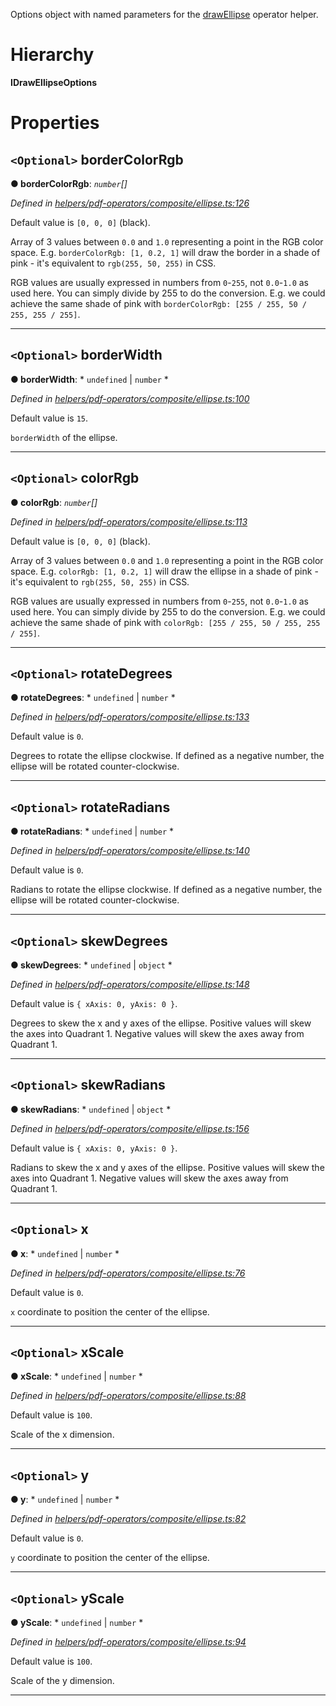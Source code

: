 

Options object with named parameters for the [drawEllipse](../modules/_helpers_pdf_operators_composite_ellipse_.md#drawellipse) operator helper.

# Hierarchy

**IDrawEllipseOptions**

# Properties

<a id="bordercolorrgb"></a>

## `<Optional>` borderColorRgb

**● borderColorRgb**: *`number`[]*

*Defined in [helpers/pdf-operators/composite/ellipse.ts:126](https://github.com/Hopding/pdf-lib/blob/0d3a994/src/helpers/pdf-operators/composite/ellipse.ts#L126)*

Default value is `[0, 0, 0]` (black).

Array of 3 values between `0.0` and `1.0` representing a point in the RGB color space. E.g. `borderColorRgb: [1, 0.2, 1]` will draw the border in a shade of pink - it's equivalent to `rgb(255, 50, 255)` in CSS.

RGB values are usually expressed in numbers from `0`-`255`, not `0.0`-`1.0` as used here. You can simply divide by 255 to do the conversion. E.g. we could achieve the same shade of pink with `borderColorRgb: [255 / 255, 50 / 255, 255 / 255]`.

___
<a id="borderwidth"></a>

## `<Optional>` borderWidth

**● borderWidth**: * `undefined` &#124; `number`
*

*Defined in [helpers/pdf-operators/composite/ellipse.ts:100](https://github.com/Hopding/pdf-lib/blob/0d3a994/src/helpers/pdf-operators/composite/ellipse.ts#L100)*

Default value is `15`.

`borderWidth` of the ellipse.

___
<a id="colorrgb"></a>

## `<Optional>` colorRgb

**● colorRgb**: *`number`[]*

*Defined in [helpers/pdf-operators/composite/ellipse.ts:113](https://github.com/Hopding/pdf-lib/blob/0d3a994/src/helpers/pdf-operators/composite/ellipse.ts#L113)*

Default value is `[0, 0, 0]` (black).

Array of 3 values between `0.0` and `1.0` representing a point in the RGB color space. E.g. `colorRgb: [1, 0.2, 1]` will draw the ellipse in a shade of pink - it's equivalent to `rgb(255, 50, 255)` in CSS.

RGB values are usually expressed in numbers from `0`-`255`, not `0.0`-`1.0` as used here. You can simply divide by 255 to do the conversion. E.g. we could achieve the same shade of pink with `colorRgb: [255 / 255, 50 / 255, 255 / 255]`.

___
<a id="rotatedegrees"></a>

## `<Optional>` rotateDegrees

**● rotateDegrees**: * `undefined` &#124; `number`
*

*Defined in [helpers/pdf-operators/composite/ellipse.ts:133](https://github.com/Hopding/pdf-lib/blob/0d3a994/src/helpers/pdf-operators/composite/ellipse.ts#L133)*

Default value is `0`.

Degrees to rotate the ellipse clockwise. If defined as a negative number, the ellipse will be rotated counter-clockwise.

___
<a id="rotateradians"></a>

## `<Optional>` rotateRadians

**● rotateRadians**: * `undefined` &#124; `number`
*

*Defined in [helpers/pdf-operators/composite/ellipse.ts:140](https://github.com/Hopding/pdf-lib/blob/0d3a994/src/helpers/pdf-operators/composite/ellipse.ts#L140)*

Default value is `0`.

Radians to rotate the ellipse clockwise. If defined as a negative number, the ellipse will be rotated counter-clockwise.

___
<a id="skewdegrees"></a>

## `<Optional>` skewDegrees

**● skewDegrees**: * `undefined` &#124; `object`
*

*Defined in [helpers/pdf-operators/composite/ellipse.ts:148](https://github.com/Hopding/pdf-lib/blob/0d3a994/src/helpers/pdf-operators/composite/ellipse.ts#L148)*

Default value is `{ xAxis: 0, yAxis: 0 }`.

Degrees to skew the x and y axes of the ellipse. Positive values will skew the axes into Quadrant 1. Negative values will skew the axes away from Quadrant 1.

___
<a id="skewradians"></a>

## `<Optional>` skewRadians

**● skewRadians**: * `undefined` &#124; `object`
*

*Defined in [helpers/pdf-operators/composite/ellipse.ts:156](https://github.com/Hopding/pdf-lib/blob/0d3a994/src/helpers/pdf-operators/composite/ellipse.ts#L156)*

Default value is `{ xAxis: 0, yAxis: 0 }`.

Radians to skew the x and y axes of the ellipse. Positive values will skew the axes into Quadrant 1. Negative values will skew the axes away from Quadrant 1.

___
<a id="x"></a>

## `<Optional>` x

**● x**: * `undefined` &#124; `number`
*

*Defined in [helpers/pdf-operators/composite/ellipse.ts:76](https://github.com/Hopding/pdf-lib/blob/0d3a994/src/helpers/pdf-operators/composite/ellipse.ts#L76)*

Default value is `0`.

`x` coordinate to position the center of the ellipse.

___
<a id="xscale"></a>

## `<Optional>` xScale

**● xScale**: * `undefined` &#124; `number`
*

*Defined in [helpers/pdf-operators/composite/ellipse.ts:88](https://github.com/Hopding/pdf-lib/blob/0d3a994/src/helpers/pdf-operators/composite/ellipse.ts#L88)*

Default value is `100`.

Scale of the x dimension.

___
<a id="y"></a>

## `<Optional>` y

**● y**: * `undefined` &#124; `number`
*

*Defined in [helpers/pdf-operators/composite/ellipse.ts:82](https://github.com/Hopding/pdf-lib/blob/0d3a994/src/helpers/pdf-operators/composite/ellipse.ts#L82)*

Default value is `0`.

`y` coordinate to position the center of the ellipse.

___
<a id="yscale"></a>

## `<Optional>` yScale

**● yScale**: * `undefined` &#124; `number`
*

*Defined in [helpers/pdf-operators/composite/ellipse.ts:94](https://github.com/Hopding/pdf-lib/blob/0d3a994/src/helpers/pdf-operators/composite/ellipse.ts#L94)*

Default value is `100`.

Scale of the y dimension.

___

